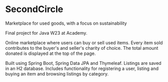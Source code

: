# SecondCircle
Marketplace for used goods, with a focus on sustainability

Final project for Java W23 at Academy. 

Online marketplace where users can buy or sell used items. Every item sold contributes to the buyer's and seller's charity of choice. The total amount donated is displayed at the top of the page. 

Built using Spring Boot, Spring Data JPA and Thymeleaf. Listings are saved in an H2 database. Includes functionality for registering a user, listing and buying an item and browsing listings by category. 
